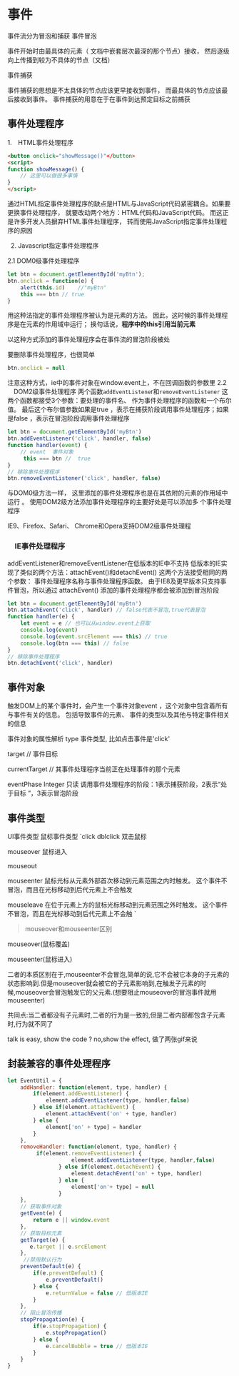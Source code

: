 # 事件
事件流分为冒泡和捕获
事件冒泡

事件开始时由最具体的元素（
文档中嵌套层次最深的那个节点）接收，
然后逐级向上传播到较为不具体的节点（文档）

事件捕获

事件捕获的思想是不太具体的节点应该更早接收到事件，
而最具体的节点应该最后接收到事件。
事件捕获的用意在于在事件到达预定目标之前捕获
## 事件处理程序
1.　HTML事件处理程序

```html
<button onclick="showMessage()"</button>
<script>
function showMessage() {
    // 这里可以做很多事情
}
</script>

```
通过HTML指定事件处理程序的缺点是HTML与JavaScript代码紧密耦合。如果要更换事件处理程序，
就要改动两个地方：HTML代码和JavaScript代码。
而这正是许多开发人员摒弃HTML事件处理程序，
转而使用JavaScript指定事件处理程序的原因

2. Javascript指定事件处理程序 

2.1 DOM0级事件处理程序
```javascript
let btn = document.getElementById('myBtn');
btn.onclick = function(e) {
    alert(this.id)    //"myBtn"
    this === btn // true
}
```
用这种法指定的事件处理程序被认为是元素的方法。
因此，这时候的事件处理程序是在元素的作用域中运行；
换句话说，**程序中的this引用当前元素**

以这种方式添加的事件处理程序会在事件流的冒泡阶段被处

要删除事件处理程序，也很简单
```javascript
btn.onclick = null
```
注意这种方式，ie中的事件对象在window.event上，不在回调函数的参数里
2.2 　DOM2级事件处理程序
两个函数`addEventListene`r和`removeEventListener`
这两个函数都接受3个参数：要处理的事件名、
作为事件处理程序的函数和一个布尔值。
最后这个布尔值参数如果是true
，表示在捕获阶段调用事件处理程序；如果是false
，表示在冒泡阶段调用事件处理程序
```javascript
let btn = document.getElementById('myBtn')
btn.addEventListener('click', handler, false) 
function handler(event) {
    // event  事件对象
     this === btn //  true
}
// 移除事件处理程序
btn.removeEventListener('click', handler, false)
```
与DOM0级方法一样，
这里添加的事件处理程序也是在其依附的元素的作用域中运行
。
使用DOM2级方法添加事件处理程序的主要好处是可以添加多
个事件处理程序

IE9、Firefox、Safari、
Chrome和Opera支持DOM2级事件处理程
### 　IE事件处理程序
addEventListener和removeEventListener在低版本的IE中不支持
   低版本的IE实现了类似的两个方法：attachEvent()和detachEvent()
   这两个方法接受相同的两个参数：
   事件处理程序名称与事件处理程序函数。
   由于IE8及更早版本只支持事件冒泡，所以通过
   attachEvent()
   添加的事件处理程序都会被添加到冒泡阶段
```javascript
let btn = document.getElementById('myBtn')
btn.attachEvent('click', handler) // false代表不冒泡,true代表冒泡
function handler(e) {
    let event = e // 也可以从window.event上获取
    console.log(event)
    console.log(event.srcElement === this) // true
    console.log(btn === this) // false
}
// 移除事件处理程序
btn.detachEvent('click', handler)
```

## 事件对象
触发DOM上的某个事件时，会产生一个事件对象event
，这个对象中包含着所有与事件有关的信息。
包括导致事件的元素、
事件的类型以及其他与特定事件相关的信息

事件对象的属性解析
type 事件类型, 比如点击事件是'click'

target      // 事件目标

currentTarget // 其事件处理程序当前正在处理事件的那个元素

eventPhase Integer 只读 调用事件处理程序的阶段：1表示捕获阶段，2表示“处于目标
”，3表示冒泡阶段

## 事件类型
UI事件类型
鼠标事件类型
`click 
dblclick 双击鼠标

mouseover 鼠标进入

mouseout 
         
mouseenter 鼠标光标从元素外部首次移动到元素范围之内时触发。
           这个事件不冒泡，而且在光标移动到后代元素上不会触发

mouseleave 在位于元素上方的鼠标光标移动到元素范围之外时触发。
           这个事件不冒泡，而且在光标移动到后代元素上不会触
`

>mouseover和mouseenter区别

mouseover(鼠标覆盖)
  
mouseenter(鼠标进入)
  
二者的本质区别在于,mouseenter不会冒泡,简单的说,它不会被它本身的子元素的状态影响到.但是mouseover就会被它的子元素影响到,在触发子元素的时候,mouseover会冒泡触发它的父元素.(想要阻止mouseover的冒泡事件就用mouseenter)
  
共同点:当二者都没有子元素时,二者的行为是一致的,但是二者内部都包含子元素时,行为就不同了

talk is easy, show the code ? no,show the effect, 做了两张gif来说

## 封装兼容的事件处理程序
```javascript
let EventUtil = {
    addHandler: function(element, type, handler) {
        if(element.addEventListener) {
            element.addEventListener(type, handler,false)
        } else if(element.attachEvent) {
            element.attachEvent('on' + type, handler)
        } else {
            element['on' + type] = handler
        }
    },
    removeHandler: function(element, type, handler) {
         if(element.removeEventListener) {
                    element.addEventListener(type, handler,false)
                } else if(element.detachEvent) {
                    element.detachEvent('on' + type, handler)
                } else {
                    element['on'+ type] = null
                }
    },
    // 获取事件对象
    getEvent(e) {
        return e || window.event
    },
    // 获取目标元素
    getTarget(e) {
       e.target || e.srcElement
    },
     //禁用默认行为
    preventDefault(e) {
        if(e.preventDefault) {
            e.preventDefault()
        } else {
            e.returnValue = false // 低版本IE
        }
    },
    // 阻止冒泡传播
    stopPropagation(e) {
        if(e.stopPropagation) {
            e.stopPropagation()
        } else {
            e.cancelBubble = true // 低版本IE
        }
    }
}
```
